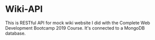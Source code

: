 # Wiki-API
This is RESTful API for mock wiki website I did with the Complete Web Development Bootcamp 2019 Course. It's connected to a MongoDB database.
